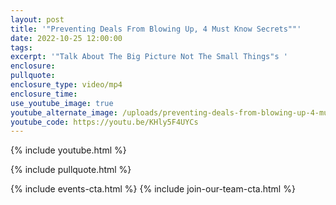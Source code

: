 ```yaml
---
layout: post
title: '"Preventing Deals From Blowing Up, 4 Must Know Secrets""'
date: 2022-10-25 12:00:00
tags:
excerpt: '"Talk About The Big Picture Not The Small Things"s '
enclosure:
pullquote:
enclosure_type: video/mp4
enclosure_time:
use_youtube_image: true
youtube_alternate_image: /uploads/preventing-deals-from-blowing-up-4-must-know-secrets.jpg
youtube_code: https://youtu.be/KHly5F4UYCs
---
```

{% include youtube.html %}

{% include pullquote.html %}

{% include events-cta.html %} {% include join-our-team-cta.html %}